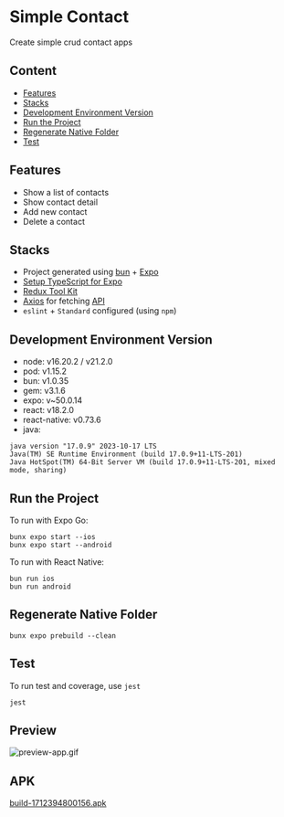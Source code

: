 # Simple Contact

Create simple crud contact apps

## Content

- [Features](#features)
- [Stacks](#stacks)
- [Development Environment Version](#development-environment-version)
- [Run the Project](#run-the-project)
- [Regenerate Native Folder](#regenerate-native-folder) 
- [Test](#test)

## Features

- Show a list of contacts 
- Show contact detail
- Add new contact
- Delete a contact

## Stacks

- Project generated using [bun](https://bun.sh/) + [Expo](https://expo.dev/)
- [Setup TypeScript for Expo](https://docs.expo.dev/guides/typescript/)
- [Redux Tool Kit](https://redux-toolkit.js.org/)
- [Axios](https://axios-http.com/) for fetching [API](https://contact.herokuapp.com/documentation)
- `eslint` + `Standard` configured (using `npm`)

## Development Environment Version

- node: v16.20.2 / v21.2.0
- pod: v1.15.2
- bun: v1.0.35
- gem: v3.1.6
- expo: v~50.0.14
- react: v18.2.0
- react-native: v0.73.6
- java:
```text
java version "17.0.9" 2023-10-17 LTS
Java(TM) SE Runtime Environment (build 17.0.9+11-LTS-201)
Java HotSpot(TM) 64-Bit Server VM (build 17.0.9+11-LTS-201, mixed mode, sharing)
```

## Run the Project

To run with Expo Go:

```shell
bunx expo start --ios
bunx expo start --android
```

To run with React Native:
```shell
bun run ios
bun run android
```

## Regenerate Native Folder

```shell
bunx expo prebuild --clean
```

## Test

To run test and coverage, use `jest`

```shell
jest
```

## Preview

![preview-app.gif](./assets/preview-app.gif)


## APK

[build-1712394800156.apk](./build-1712394800156.apk)

